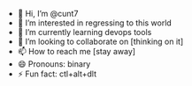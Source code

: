 - 👋 Hi, I’m @cunt7
- 👀 I’m interested in regressing to this world
- 🌱 I’m currently learning devops tools
- 💞️ I’m looking to collaborate on [thinking on it]
- 📫 How to reach me [stay away]
- 😄 Pronouns: binary
- ⚡ Fun fact: ctl+alt+dlt

<!---
cunt7/cunt7 is a ✨ special ✨ repository because its `README.md` (this file) appears on your GitHub profile.
You can click the Preview link to take a look at your changes.
--->
